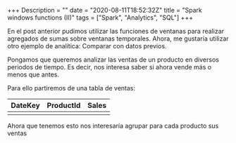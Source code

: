 +++
Description = ""
date = "2020-08-11T18:52:32Z"
title = "Spark windows functions (II)"
tags = ["Spark", "Analytics", "SQL"]
+++

En el post anterior pudimos utilizar las funciones de ventanas para realizar agregados de sumas sobre ventanas temporales. Ahora, me gustaría utilizar otro ejemplo de analítica: Comparar con datos previos.

Pongamos que queremos analizar las ventas de un producto en diversos periodos de tiempo. Es decir, nos interesa saber si ahora vende más o menos que antes. 

Para ello partiremos de una tabla de ventas:

| DateKey | ProductId | Sales |
| ------- | --------- | ----- |
| | | |

Ahora que tenemos esto nos interesaría agrupar para cada producto sus ventas 